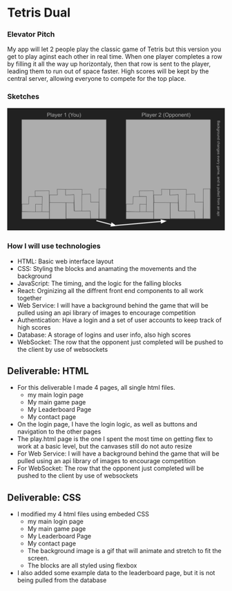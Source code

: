 # Tetris Dual

### Elevator Pitch

My app will let 2 people play the classic game of Tetris but this version you get to play aginst each other in real time. When one player completes a row by filling it all the way up horizontaly, then that row is sent to the player, leading them to run out of space faster. High scores will be kept by the central server, allowing everyone to compete for the top place.

### Sketches

!["this is my svg sketch"](assets/TetrisDualSketch.svg)
<!-- !["this is my png sketch"](assets/TetrisDualSketch.png) -->

### How I will use technologies

* HTML: Basic web interface layout
* CSS: Styling the blocks and anamating the movements and the background
* JavaScript: The timing, and the logic for the falling blocks
* React: Orginizing all the diffrent front end components to all work together
* Web Service: I will have a background behind the game that will be pulled using an api library of images to encourage competition
* Authentication: Have a login and a set of user accounts to keep track of high scores
* Database: A storage of logins and user info, also high scores
* WebSocket: The row that the opponent just completed will be pushed to the client by use of websockets

## Deliverable: HTML

* For this deliverable I made 4 pages, all single html files.
    * my main login page
    * My main game page
    * My Leaderboard Page
    * My contact page
* On the login page, I have the login logic, as well as buttons and navigation to the other pages
* The play.html page is the one I spent the most time on getting flex to work at a basic level, but the canvases still do not auto resize
* For Web Service: I will have a background behind the game that will be pulled using an api library of images to encourage competition
* For WebSocket: The row that the opponent just completed will be pushed to the client by use of websockets

## Deliverable: CSS

* I modified my 4 html files using embeded CSS
    * my main login page
    * My main game page
    * My Leaderboard Page
    * My contact page
    * The background image is a gif that will animate and stretch to fit the screen.
    * The blocks are all styled using flexbox
* I also added some example data to the leaderboard page, but it is not being pulled from the database
